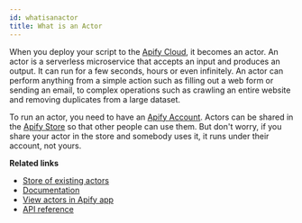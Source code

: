 ```yaml
---
id: whatisanactor
title: What is an Actor
---
```

When you deploy your script to the <a href="https://apify.com/" target="_blank">Apify Cloud</a>,
it becomes an actor.
An actor is a serverless microservice that accepts an input and produces an output.
It can run for a few seconds, hours or even infinitely.
An actor can perform anything from a simple action such as filling out a web form or sending an email,
to complex operations such as crawling an entire website and removing duplicates from a large dataset.

To run an actor, you need to have an <a href="https://my.apify.com/)" target="_blank">Apify Account</a>.
Actors can be shared in the <a href="https://apify.com/store?&type=acts)" target="_blank">Apify Store</a>
so that other people can use them.
But don't worry, if you share your actor in the store
and somebody uses it, it runs under their account, not yours.

**Related links**

* <a href="https://apify.com/store?&type=acts" target="_blank">Store of existing actors</a>
* <a href="https://apify.com/docs/actor" target="_blank">Documentation</a>
* <a href="https://my.apify.com/actors" target="_blank">View actors in Apify app</a>
* <a href="https://apify.com/docs/api/v2#/reference/actors" target="_blank">API reference</a>

